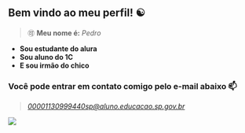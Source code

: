 ## Bem vindo ao meu perfil! ☯️

> 🉑 **Meu nome é:** *Pedro*

- **Sou estudante do alura**
- **Sou aluno do 1C**
- **E sou irmão do chico**

### Você pode entrar em contato comigo pelo e-mail abaixo 📫

> *00001130999440sp@aluno.educacao.sp.gov.br*


![](https://media1.tenor.com/m/JUP8ildgTf0AAAAC/kkkk.gif)
